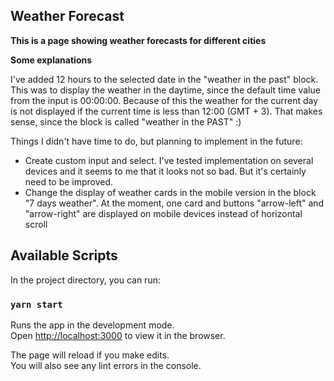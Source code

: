## Weather Forecast

**This is a page showing weather forecasts for different cities**

**Some explanations**

I've added 12 hours to the selected date in the "weather in the past" block. This was to display the weather in the daytime, since the default time value from the input is 00:00:00. Because of this the weather for the current day is not displayed if the current time is less than 12:00 (GMT + 3). That makes sense, since the block is called "weather in the PAST" :)

Things I didn't have time to do, but planning to implement in the future:

- Create custom input and select. I've tested implementation on several devices and it seems to me that it looks not so bad. But it's certainly need to be improved.
- Change the display of weather cards in the mobile version in the block "7 days weather". At the moment, one card and buttons "arrow-left" and "arrow-right" are displayed on mobile devices instead of horizontal scroll


## Available Scripts

In the project directory, you can run:

### `yarn start`

Runs the app in the development mode.\
Open [http://localhost:3000](http://localhost:3000) to view it in the browser.

The page will reload if you make edits.\
You will also see any lint errors in the console.

